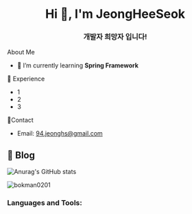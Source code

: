 

<h1 align="center">Hi 👋, I'm JeongHeeSeok</h1>
<h3 align="center">개발자 희망자 입니다!</h3>

About Me
- 🌱 I’m currently learning **Spring Framework**

👔 Experience
- 1
- 2
- 3

🍳Contact
- Email: [94.jeonghs@gmail.com](mailto:94.jeonghs@gmail.com)

📗 Blog
- 
<p align="left">
</p>

![Anurag's GitHub stats](https://github-readme-stats.vercel.app/api?username=Bokman0201&show_icons=true&theme=radical)




<p><img align="center" src="https://github-readme-stats.vercel.app/api/top-langs?username=bokman0201&show_icons=true&locale=en&layout=compact" alt="bokman0201" /></p>

<p></p>

<h3 align="left">Languages and Tools:</h3>

